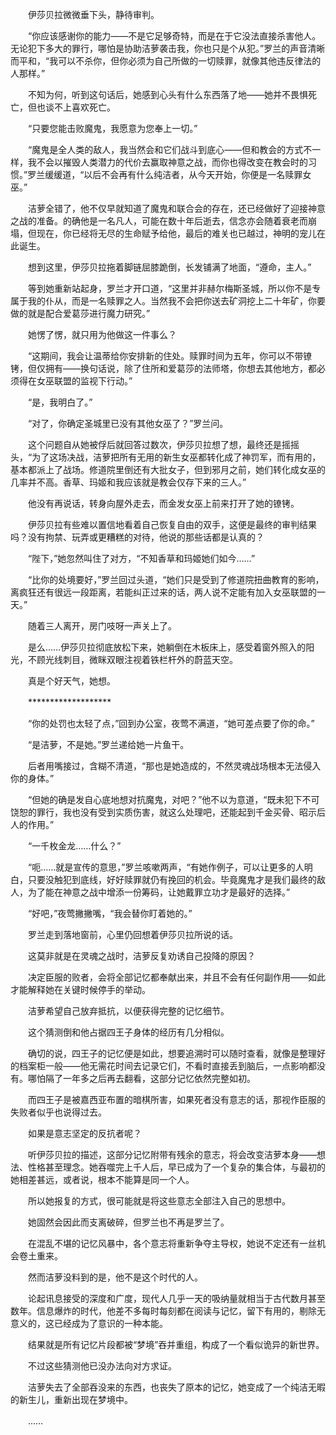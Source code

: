 　　伊莎贝拉微微垂下头，静待审判。

　　“你应该感谢你的能力——不是它足够奇特，而是在于它没法直接杀害他人。无论犯下多大的罪行，哪怕是协助洁萝袭击我，你也只是个从犯。”罗兰的声音清晰而平和，“我可以不杀你，但你必须为自己所做的一切赎罪，就像其他违反律法的人那样。”

　　不知为何，听到这句话后，她感到心头有什么东西落了地——她并不畏惧死亡，但也谈不上喜欢死亡。

　　“只要您能击败魔鬼，我愿意为您奉上一切。”

　　“魔鬼是全人类的敌人，我当然会和它们战斗到底心——但和教会的方式不一样，我不会以摧毁人类潜力的代价去赢取神意之战，而你也得改变在教会时的习惯。”罗兰缓缓道，“以后不会再有什么纯洁者，从今天开始，你便是一名赎罪女巫。”

　　洁萝全错了，他不仅早就知道了魔鬼和联合会的存在，还已经做好了迎接神意之战的准备。的确他是一名凡人，可能在数十年后逝去，信念亦会随着衰老而崩塌，但现在，你已经将无尽的生命赋予给他，最后的难关也已越过，神明的宠儿在此诞生。

　　想到这里，伊莎贝拉拖着脚链屈膝跪倒，长发铺满了地面，“遵命，主人。”

　　等到她重新站起身，罗兰才开口道，“这里并非赫尔梅斯圣城，所以你不是专属于我的仆从，而是一名赎罪之人。当然我不会把你送去矿洞挖上二十年矿，你要做的就是配合爱葛莎进行魔力研究。”

　　她愣了愣，就只用为他做这一件事么？

　　“这期间，我会让温蒂给你安排新的住处。赎罪时间为五年，你可以不带镣铐，但仅拥有——换句话说，除了住所和爱葛莎的法师塔，你想去其他地方，都必须得在女巫联盟的监视下行动。”

　　“是，我明白了。”

　　“对了，你确定圣城里已没有其他女巫了？”罗兰问。

　　这个问题自从她被俘后就回答过数次，伊莎贝拉想了想，最终还是摇摇头，“为了这场决战，洁萝把所有无用的新生女巫都转化成了神罚军，而有用的，基本都派上了战场。修道院里倒还有大批女子，但到邪月之前，她们转化成女巫的几率并不高。香草、玛姬和我应该就是教会仅存下来的三人。”

　　他没有再说话，转身向屋外走去，而金发女巫上前来打开了她的镣铐。

　　伊莎贝拉有些难以置信地看着自己恢复自由的双手，这便是最终的审判结果吗？没有拘禁、玩弄或更糟糕的对待，他说的那些话都是认真的？

　　“陛下，”她忽然叫住了对方，“不知香草和玛姬她们如今……”

　　“比你的处境要好，”罗兰回过头道，“她们只是受到了修道院扭曲教育的影响，离疯狂还有很远一段距离，若能纠正过来的话，两人说不定能有加入女巫联盟的一天。”

　　随着三人离开，房门吱呀一声关上了。

　　是么……伊莎贝拉彻底放松下来，她躺倒在木板床上，感受着窗外照入的阳光，不顾光线刺目，微眯双眼注视着铁栏杆外的蔚蓝天空。

　　真是个好天气，她想。

　　*******************

　　“你的处罚也太轻了点，”回到办公室，夜莺不满道，“她可差点要了你的命。”

　　“是洁萝，不是她。”罗兰递给她一片鱼干。

　　后者用嘴接过，含糊不清道，“那也是她造成的，不然灵魂战场根本无法侵入你的身体。”

　　“但她的确是发自心底地想对抗魔鬼，对吧？”他不以为意道，“既未犯下不可饶恕的罪行，我也没有受到实质伤害，就这么处理吧，还能起到千金买骨、昭示后人的作用。”

　　“一千枚金龙……什么？”

　　“呃……就是宣传的意思，”罗兰咳嗽两声，“有她作例子，可以让更多的人明白，只要没触犯到底线，好好赎罪就仍有挽回的机会。毕竟魔鬼才是我们最终的敌人，为了能在神意之战中增添一份筹码，让她戴罪立功才是最好的选择。”

　　“好吧，”夜莺撇撇嘴，“我会替你盯着她的。”

　　罗兰走到落地窗前，心里仍回想着伊莎贝拉所说的话。

　　这莫非就是在灵魂之战时，洁萝反复劝诱自己投降的原因？

　　决定臣服的败者，会将全部记忆都奉献出来，并且不会有任何副作用——如此才能解释她在关键时候停手的举动。

　　洁萝希望自己放弃抵抗，以便获得完整的记忆细节。

　　这个猜测倒和他占据四王子身体的经历有几分相似。

　　确切的说，四王子的记忆便是如此，想要追溯时可以随时查看，就像是整理好的档案柜一般——他无需花时间去记录它们，不看时直接丢到脑后，一点影响都没有。哪怕隔了一年多之后再去翻看，这部分记忆依然完整如初。

　　而四王子是被嘉西亚布置的暗棋所害，如果死者没有意志的话，那视作臣服的失败者似乎也说得过去。

　　如果是意志坚定的反抗者呢？

　　听伊莎贝拉的描述，这部分记忆附带有残余的意志，将会改变洁萝本身——想法、性格甚至理念。她吞噬完上千人后，早已成为了一个复杂的集合体，与最初的她相差甚远，或者说，根本不能算是同一个人。

　　所以她报复的方式，很可能就是将这些意志全部注入自己的思想中。

　　她固然会因此而支离破碎，但罗兰也不再是罗兰了。

　　在混乱不堪的记忆风暴中，各个意志将重新争夺主导权，她说不定还有一丝机会卷土重来。

　　然而洁萝没料到的是，他不是这个时代的人。

　　论起讯息接受的深度和广度，现代人几乎一天的吸纳量就相当于古代数月甚至数年。信息爆炸的时代，他差不多每时每刻都在阅读与记忆，留下有用的，剔除无意义的，这已经成为了意识的一种本能。

　　结果就是所有记忆片段都被“梦境”吞并重组，构成了一个看似诡异的新世界。

　　不过这些猜测他已没办法向对方求证。

　　洁萝失去了全部吞没来的东西，也丧失了原本的记忆，她变成了一个纯洁无暇的新生儿，重新出现在梦境中。

　　……
